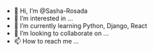 - 👋 Hi, I’m @Sasha-Rosada
- 👀 I’m interested in ...
- 🌱 I’m currently learning Python, Django, React
- 💞️ I’m looking to collaborate on ...
- 📫 How to reach me ...

<!---
Sasha-Rosada/Sasha-Rosada is a ✨ special ✨ repository because its `README.md` (this file) appears on your GitHub profile.
You can click the Preview link to take a look at your changes.
--->
